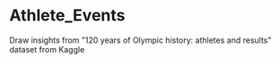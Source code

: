 # Athlete_Events
Draw insights from "120 years of Olympic history: athletes and results" dataset from Kaggle
